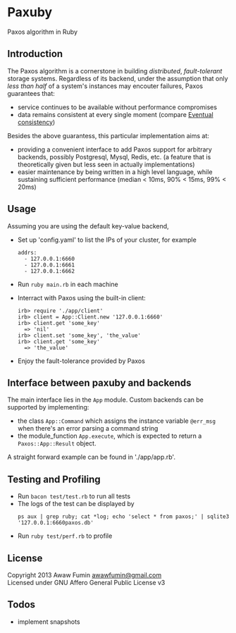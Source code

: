 # Paxuby
Paxos algorithm in Ruby

## Introduction
The Paxos algorithm is a cornerstone in building *distributed*, *fault-tolerant*
storage systems. Regardless of its backend, under the assumption that only *less than half* of a system's instances may encouter failures, Paxos guarantees that:
* service continues to be available without performance compromises
* data remains consistent at every single moment (compare [Eventual consistency](http://en.wikipedia.org/wiki/Eventual_consistency))

Besides the above guarantess, this particular implementation aims at:
* providing a convenient interface to add Paxos support for arbitrary backends, possibly Postgresql, Mysql, Redis, etc. (a feature that is theoretically given but less seen in actually implementations)
* easier maintenance by being written in a high level language, while sustaining sufficient performance (median < 10ms, 90% < 15ms, 99% < 20ms)

## Usage
Assuming you are using the default key-value backend,
* Set up 'config.yaml' to list the IPs of your cluster, for example
  ```
  addrs:
    - 127.0.0.1:6660
    - 127.0.0.1:6661
    - 127.0.0.1:6662
  ```

* Run `ruby main.rb` in each machine
* Interract with Paxos using the built-in client:
  ```
  irb> require './app/client'
  irb> client = App::Client.new '127.0.0.1:6660'
  irb> client.get 'some_key'
    => 'nil'
  irb> client.set 'some_key', 'the_value'
  irb> client.get 'some_key'
    => 'the_value'
  ```

* Enjoy the fault-tolerance provided by Paxos

## Interface between paxuby and backends
The main interface lies in the `App` module. Custom backends can be supported by implementing:
* the class `App::Command` which assigns the instance variable `@err_msg`
  when there's an error parsing a command string
* the module_function `App.execute`, which is expected to return a `Paxos::App::Result` object.

A straight forward example can be found in './app/app.rb'.

## Testing and Profiling
* Run `bacon test/test.rb` to run all tests
* The logs of the test can be displayed by
  ```
  ps aux | grep ruby; cat *log; echo 'select * from paxos;' | sqlite3 '127.0.0.1:6660paxos.db'
  ```
* Run `ruby test/perf.rb` to profile

## License
Copyright 2013 Awaw Fumin awawfumin@gmail.com  
Licensed under GNU Affero General Public License v3

## Todos
* implement snapshots
